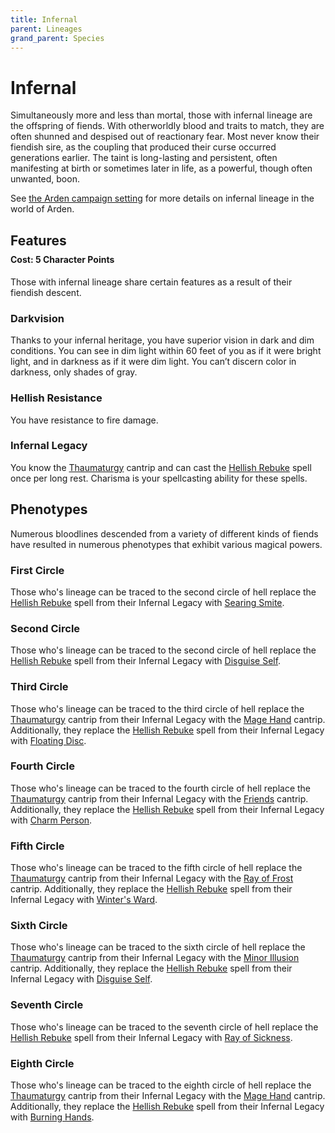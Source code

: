 ```yaml
---
title: Infernal
parent: Lineages
grand_parent: Species
---
```


# Infernal
Simultaneously more and less than mortal, those with infernal lineage are the offspring of fiends. With otherworldly blood and traits to match, they are often shunned and despised out of reactionary fear. Most never know their fiendish sire, as the coupling that produced their curse occurred generations earlier. The taint is long-lasting and persistent, often manifesting at birth or sometimes later in life, as a powerful, though often unwanted, boon.

See [the Arden campaign setting](https://stormchaserroleplaying.com/Arden/Species/Lineages/Infernal/) for more details on infernal lineage in the world of Arden.

## Features

<div style="margin-top:-10px;"></div>

#### **Cost:** 5 Character Points
Those with infernal lineage share certain features as a result of their fiendish descent.

### Darkvision
Thanks to your infernal heritage, you have superior vision in dark and dim conditions. You can see in dim light within 60 feet of you as if it were bright light, and in darkness as if it were dim light. You can’t discern color in darkness, only shades of gray.

### Hellish Resistance
You have resistance to fire damage.

### Infernal Legacy
You know the [Thaumaturgy](https://stormchaserroleplaying.com/stormchaserRPG/Spells/Cantrips/Transmutation/#thaumaturgy) cantrip and can cast the [Hellish Rebuke](https://stormchaserroleplaying.com/stormchaserRPG/Spells/1/Evocation/#hellish-rebuke) spell once per long rest. Charisma is your spellcasting ability for these spells.

## Phenotypes
Numerous bloodlines descended from a variety of different kinds of fiends have resulted in numerous phenotypes that exhibit various magical powers.

### First Circle	
Those who's lineage can be traced to the second circle of hell replace the [Hellish Rebuke](https://stormchaserroleplaying.com/stormchaserRPG/Spells/1/Evocation/#hellish-rebuke) spell from their Infernal Legacy with [Searing Smite](https://stormchaserroleplaying.com/stormchaserRPG/Spells/1/Evocation/#searing-smite).

### Second Circle
Those who's lineage can be traced to the second circle of hell replace the [Hellish Rebuke](https://stormchaserroleplaying.com/stormchaserRPG/Spells/1/Evocation/#hellish-rebuke) spell from their Infernal Legacy with [Disguise Self]().

### Third Circle
Those who's lineage can be traced to the third circle of hell replace the [Thaumaturgy](https://stormchaserroleplaying.com/stormchaserRPG/Spells/Cantrips/Transmutation/#thaumaturgy) cantrip from their Infernal Legacy with the [Mage Hand](https://stormchaserroleplaying.com/stormchaserRPG/Spells/Cantrips/Conjuration/#mage-hand) cantrip. Additionally, they replace the [Hellish Rebuke](https://stormchaserroleplaying.com/stormchaserRPG/Spells/1/Evocation/#hellish-rebuke) spell from their Infernal Legacy with [Floating Disc]().

### Fourth Circle
Those who's lineage can be traced to the fourth circle of hell replace the [Thaumaturgy](https://stormchaserroleplaying.com/stormchaserRPG/Spells/Cantrips/Transmutation/#thaumaturgy) cantrip from their Infernal Legacy with the [Friends](https://stormchaserroleplaying.com/stormchaserRPG/Spells/Cantrips/Charms/#friends) cantrip. Additionally, they replace the [Hellish Rebuke](https://stormchaserroleplaying.com/stormchaserRPG/Spells/1/Evocation/#hellish-rebuke) spell from their Infernal Legacy with [Charm Person]().

### Fifth Circle
Those who's lineage can be traced to the fifth circle of hell replace the [Thaumaturgy](https://stormchaserroleplaying.com/stormchaserRPG/Spells/Cantrips/Transmutation/#thaumaturgy) cantrip from their Infernal Legacy with the [Ray of Frost](https://stormchaserroleplaying.com/stormchaserRPG/Spells/Cantrips/Evocation/#ray-of-frost) cantrip. Additionally, they replace the [Hellish Rebuke](https://stormchaserroleplaying.com/stormchaserRPG/Spells/1/Evocation/#hellish-rebuke) spell from their Infernal Legacy with [Winter's Ward](https://stormchaserroleplaying.com/stormchaserRPG/Spells/1/Warding/#winters-ward).

### Sixth Circle
Those who's lineage can be traced to the sixth circle of hell replace the [Thaumaturgy](https://stormchaserroleplaying.com/stormchaserRPG/Spells/Cantrips/Transmutation/#thaumaturgy) cantrip from their Infernal Legacy with the [Minor Illusion](https://stormchaserroleplaying.com/stormchaserRPG/Spells/Cantrips/Illusion/#minor-illusion) cantrip. Additionally, they replace the [Hellish Rebuke](https://stormchaserroleplaying.com/stormchaserRPG/Spells/1/Evocation/#hellish-rebuke) spell from their Infernal Legacy with [Disguise Self]().

### Seventh Circle
Those who's lineage can be traced to the seventh circle of hell replace the [Hellish Rebuke](https://stormchaserroleplaying.com/stormchaserRPG/Spells/1/Evocation/#hellish-rebuke) spell from their Infernal Legacy with [Ray of Sickness]().

### Eighth Circle
Those who's lineage can be traced to the eighth circle of hell replace the [Thaumaturgy](https://stormchaserroleplaying.com/stormchaserRPG/Spells/Cantrips/Transmutation/#thaumaturgy) cantrip from their Infernal Legacy with the [Mage Hand](https://stormchaserroleplaying.com/stormchaserRPG/Spells/Cantrips/Conjuration/#mage-hand) cantrip. Additionally, they replace the [Hellish Rebuke](https://stormchaserroleplaying.com/stormchaserRPG/Spells/1/Evocation/#hellish-rebuke) spell from their Infernal Legacy with [Burning Hands]().
